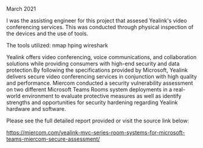 March 2021

I was the assisting engineer for this project that assesed Yealink's video conferencing services. This was conducted through physical inspection of the devices and the use of tools.

The tools utilized:
nmap
hping
wireshark

Yealink offers video conferencing, voice communications, and collaboration solutions while providing consumers with high-end security and data protection.By following the specifications provided by Microsoft, Yealink delivers secure video conferencing services in conjunction with high quality and performance.
Miercom conducted a security vulnerability assessment on two different Microsoft Teams Rooms system deployments in a real-world environment to evaluate protective measures as well as identify strengths and opportunities for security hardening regarding Yealink hardware and software.

Please see the full detailed report provided or visit the source link below:

https://miercom.com/yealink-mvc-series-room-systems-for-microsoft-teams-miercom-secure-assessment/
